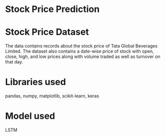 # Stock Price Prediction
# Stock Price Dataset
The data contains records about the stock price of Tata Global Beverages Limited. The dataset also contains a date-wise price of stock with open, close, high, and low prices along with volume traded as well as turnover on that day.

# Libraries used
pandas, numpy, matplotlib, scikit-learn, keras

# Model used
LSTM
